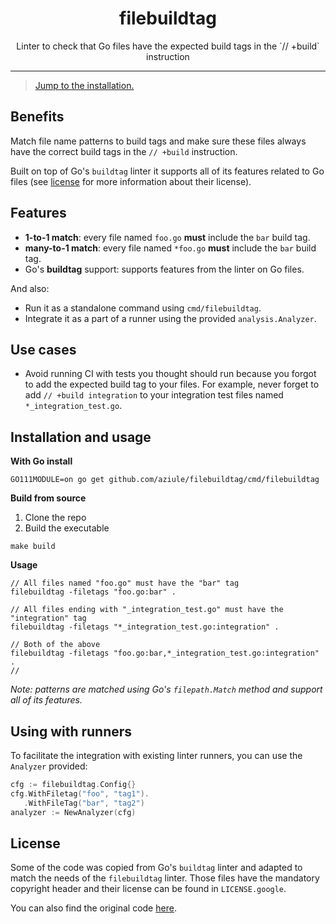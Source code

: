 <p align="center">
    <h1 align="center">filebuildtag</h1>
    <p align="center">Linter to check that Go files have the expected build tags in the `// +build` instruction</p>
</p>

---

> [Jump to the installation.](#Installation)

## Benefits

Match file name patterns to build tags and make sure these files always have the correct build tags in the `// +build` instruction.

Built on top of Go's `buildtag` linter it supports all of its features related to Go files (see [license](#License) for more information about their license).

## Features

* **1-to-1 match**: every file named `foo.go` **must** include the `bar` build tag.
* **many-to-1 match**: every file named `*foo.go` **must** include the `bar` build tag.
* Go's **buildtag** support: supports features from the linter on Go files.

And also:

* Run it as a standalone command using `cmd/filebuildtag`.
* Integrate it as a part of a runner using the provided `analysis.Analyzer`.

## Use cases

* Avoid running CI with tests you thought should run because you forgot to add the expected build tag to your files.
For example, never forget to add `// +build integration` to your integration test files named `*_integration_test.go`.

## Installation and usage

**With Go install**

```shell
GO111MODULE=on go get github.com/aziule/filebuildtag/cmd/filebuildtag
```

**Build from source**
1. Clone the repo
2. Build the executable
```shell
make build
```

**Usage**

```shell
// All files named "foo.go" must have the "bar" tag
filebuildtag -filetags "foo.go:bar" .

// All files ending with "_integration_test.go" must have the "integration" tag
filebuildtag -filetags "*_integration_test.go:integration" .

// Both of the above
filebuildtag -filetags "foo.go:bar,*_integration_test.go:integration" .
// 
```

*Note: patterns are matched using Go's `filepath.Match` method and support all of its features.*

## Using with runners

To facilitate the integration with existing linter runners, you can use the `Analyzer` provided:
```go
cfg := filebuildtag.Config{}
cfg.WithFiletag("foo", "tag1").
   .WithFileTag("bar", "tag2")
analyzer := NewAnalyzer(cfg)
```

## License

Some of the code was copied from Go's `buildtag` linter and adapted to match the needs of the `filebuildtag` linter.
Those files have the mandatory copyright header and their license can be found in `LICENSE.google`.

You can also find the original code [here](https://github.com/golang/tools/tree/master/go/analysis/passes/buildtag).